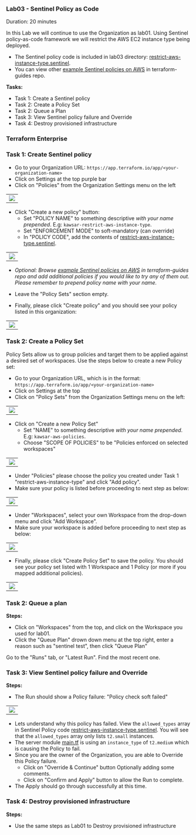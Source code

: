 ### Lab03 - Sentinel Policy as Code

Duration: 20 minutes

In this Lab we will continue to use the Organization as lab01. Using Sentinel policy-as-code framework we will restrict the AWS EC2 instance type being deployed.
- The Sentinel policy code is included in lab03 directory: [restrict-aws-instance-type.sentinel](restrict-aws-instance-type.sentinel).
- You can view other [example Sentinel policies on AWS](https://github.com/hashicorp/terraform-guides/tree/master/governance/aws) in terraform-guides repo.

**Tasks:**
- Task 1: Create a Sentinel policy
- Task 2: Create a Policy Set
- Task 2: Queue a Plan
- Task 3: View Sentinel policy failure and Override
- Task 4: Destroy provisioned infrastructure

### Terraform Enterprise

### Task 1: Create Sentinel policy
- Go to your Organization URL: `https://app.terraform.io/app/<your-organization-name>`
- Click on Settings at the top purple bar
- Click on "Policies" from the Organization Settings menu on the left

<table><tr><td><img src="images/lab03-01.png"></td></tr></table>

- Click "Create a new policy" button:
  - Set "POLICY NAME" to something descriptive *with your name prepended*. E.g: `kawsar-restrict-aws-instance-type`.
  - Set "ENFORCEMENT MODE" to soft-mandatory (can override)
  - In "POLICY CODE", add the contents of [restrict-aws-instance-type.sentinel](restrict-aws-instance-type.sentinel).

<table><tr><td><img src="images/lab03-02.png"></td></tr></table>

- _Optional: Browse [example Sentinel policies on AWS](https://github.com/hashicorp/terraform-guides/tree/master/governance/aws) in terraform-guides repo and add additional policies if you would like to try any of them out. Please remember to prepend policy name with your name._

- Leave the "Policy Sets" section empty.
- Finally, please click "Create policy" and you should see your policy listed in this organization:  

<table><tr><td><img src="images/lab03-03.png"></td></tr></table>

### Task 2: Create a Policy Set
Policy Sets allow us to group policies and target them to be applied against a desired set of workspaces. Use the steps below to create a new Policy set:
- Go to your Organization URL, which is in the format: `https://app.terraform.io/app/<your-organization-name>`
- Click on Settings at the top
- Click on "Policy Sets" from the Organization Settings menu on the left:  

<table><tr><td><img src="images/lab03-04.png"></td></tr></table>

- Click on "Create a new Policy Set"
  - Set "NAME" to something descriptive *with your name prepended*. E.g: `kawsar-aws-policies`.
  - Choose "SCOPE OF POLICIES" to be "Policies enforced on selected workspaces"

<table><tr><td><img src="images/lab03-05.png"></td></tr></table>  

- Under "Policies" please choose the policy you created under Task 1 "restrict-aws-instance-type" and click "Add policy".
- Make sure your policy is listed before proceeding to next step as below:

<table><tr><td><img src="images/lab03-06.png"></td></tr></table>  

- Under "Workspaces", select your own Workspace from the drop-down menu and click "Add Workspace".
- Make sure your workspace is added before proceeding to next step as below:

<table><tr><td><img src="images/lab03-07.png"></td></tr></table>  

- Finally, please click "Create Policy Set" to save the policy. You should see your policy set listed with 1 Workspace and 1 Policy (or more if you mapped additional policies).

<table><tr><td><img src="images/lab03-08.png"></td></tr></table>  

### Task 2: Queue a plan

**Steps:**
- Click on "Workspaces" from the top, and click on the Workspace you used for lab01.
- Click the "Queue Plan" drown down menu at the top right, enter a reason such as "sentinel test", then click "Queue Plan"

Go to the "Runs" tab, or "Latest Run". Find the most recent one.

### Task 3: View Sentinel policy failure and Override

**Steps:**
- The Run should show a Policy failure: "Policy check soft failed"

<table><tr><td><img src="images/lab03-09.png"></td></tr></table>  

- Lets understand why this policy has failed. View the `allowed_types` array in Sentinel Policy code [restrict-aws-instance-type.sentinel](restrict-aws-instance-type.sentinel). You will see that the `allowed_types` array only lists `t2.small` instances.
- The server module [main.tf](../lab01/server/main.tf) is using an `instance_type` of `t2.medium` which is causing the Policy to fail.
- Since you are the owner of the Organization, you are able to Override this Policy failure.
  - Click on "Override & Continue" button Optionally adding some comments.
  - Click on "Confirm and Apply" button to allow the Run to complete.
- The Apply should go through successfully at this time.

### Task 4: Destroy provisioned infrastructure
**Steps:**
- Use the same steps as Lab01 to Destroy provisioned infrastructure
